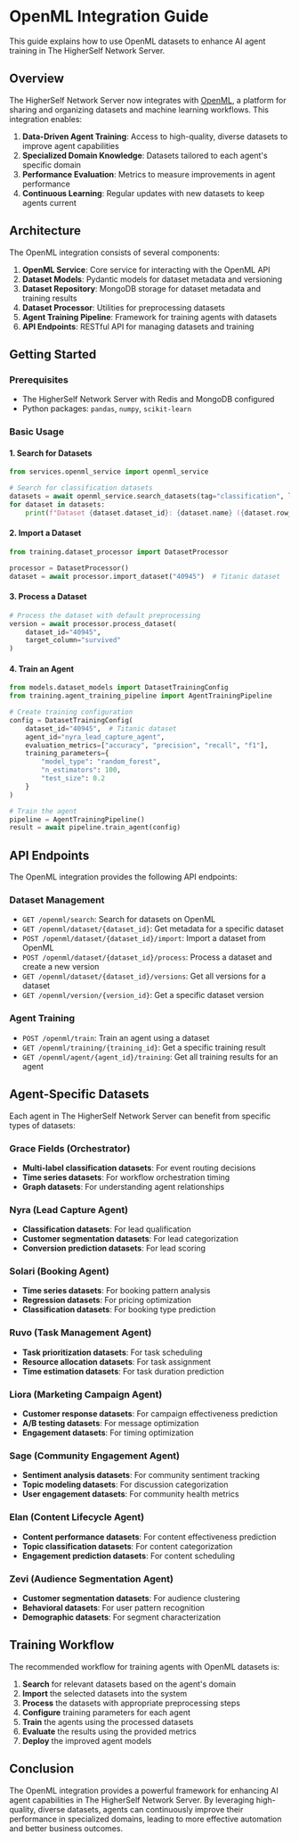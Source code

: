 # OpenML Integration Guide

This guide explains how to use OpenML datasets to enhance AI agent training in The HigherSelf Network Server.

## Overview

The HigherSelf Network Server now integrates with [OpenML](https://www.openml.org/), a platform for sharing and organizing datasets and machine learning workflows. This integration enables:

1. **Data-Driven Agent Training**: Access to high-quality, diverse datasets to improve agent capabilities
2. **Specialized Domain Knowledge**: Datasets tailored to each agent's specific domain
3. **Performance Evaluation**: Metrics to measure improvements in agent performance
4. **Continuous Learning**: Regular updates with new datasets to keep agents current

## Architecture

The OpenML integration consists of several components:

1. **OpenML Service**: Core service for interacting with the OpenML API
2. **Dataset Models**: Pydantic models for dataset metadata and versioning
3. **Dataset Repository**: MongoDB storage for dataset metadata and training results
4. **Dataset Processor**: Utilities for preprocessing datasets
5. **Agent Training Pipeline**: Framework for training agents with datasets
6. **API Endpoints**: RESTful API for managing datasets and training

## Getting Started

### Prerequisites

- The HigherSelf Network Server with Redis and MongoDB configured
- Python packages: `pandas`, `numpy`, `scikit-learn`

### Basic Usage

#### 1. Search for Datasets

```python
from services.openml_service import openml_service

# Search for classification datasets
datasets = await openml_service.search_datasets(tag="classification", limit=5)
for dataset in datasets:
    print(f"Dataset {dataset.dataset_id}: {dataset.name} ({dataset.row_count} rows)")
```

#### 2. Import a Dataset

```python
from training.dataset_processor import DatasetProcessor

processor = DatasetProcessor()
dataset = await processor.import_dataset("40945")  # Titanic dataset
```

#### 3. Process a Dataset

```python
# Process the dataset with default preprocessing
version = await processor.process_dataset(
    dataset_id="40945",
    target_column="survived"
)
```

#### 4. Train an Agent

```python
from models.dataset_models import DatasetTrainingConfig
from training.agent_training_pipeline import AgentTrainingPipeline

# Create training configuration
config = DatasetTrainingConfig(
    dataset_id="40945",  # Titanic dataset
    agent_id="nyra_lead_capture_agent",
    evaluation_metrics=["accuracy", "precision", "recall", "f1"],
    training_parameters={
        "model_type": "random_forest",
        "n_estimators": 100,
        "test_size": 0.2
    }
)

# Train the agent
pipeline = AgentTrainingPipeline()
result = await pipeline.train_agent(config)
```

## API Endpoints

The OpenML integration provides the following API endpoints:

### Dataset Management

- `GET /openml/search`: Search for datasets on OpenML
- `GET /openml/dataset/{dataset_id}`: Get metadata for a specific dataset
- `POST /openml/dataset/{dataset_id}/import`: Import a dataset from OpenML
- `POST /openml/dataset/{dataset_id}/process`: Process a dataset and create a new version
- `GET /openml/dataset/{dataset_id}/versions`: Get all versions for a dataset
- `GET /openml/version/{version_id}`: Get a specific dataset version

### Agent Training

- `POST /openml/train`: Train an agent using a dataset
- `GET /openml/training/{training_id}`: Get a specific training result
- `GET /openml/agent/{agent_id}/training`: Get all training results for an agent

## Agent-Specific Datasets

Each agent in The HigherSelf Network Server can benefit from specific types of datasets:

### Grace Fields (Orchestrator)

- **Multi-label classification datasets**: For event routing decisions
- **Time series datasets**: For workflow orchestration timing
- **Graph datasets**: For understanding agent relationships

### Nyra (Lead Capture Agent)

- **Classification datasets**: For lead qualification
- **Customer segmentation datasets**: For lead categorization
- **Conversion prediction datasets**: For lead scoring

### Solari (Booking Agent)

- **Time series datasets**: For booking pattern analysis
- **Regression datasets**: For pricing optimization
- **Classification datasets**: For booking type prediction

### Ruvo (Task Management Agent)

- **Task prioritization datasets**: For task scheduling
- **Resource allocation datasets**: For task assignment
- **Time estimation datasets**: For task duration prediction

### Liora (Marketing Campaign Agent)

- **Customer response datasets**: For campaign effectiveness prediction
- **A/B testing datasets**: For message optimization
- **Engagement datasets**: For timing optimization

### Sage (Community Engagement Agent)

- **Sentiment analysis datasets**: For community sentiment tracking
- **Topic modeling datasets**: For discussion categorization
- **User engagement datasets**: For community health metrics

### Elan (Content Lifecycle Agent)

- **Content performance datasets**: For content effectiveness prediction
- **Topic classification datasets**: For content categorization
- **Engagement prediction datasets**: For content scheduling

### Zevi (Audience Segmentation Agent)

- **Customer segmentation datasets**: For audience clustering
- **Behavioral datasets**: For user pattern recognition
- **Demographic datasets**: For segment characterization

## Training Workflow

The recommended workflow for training agents with OpenML datasets is:

1. **Search** for relevant datasets based on the agent's domain
2. **Import** the selected datasets into the system
3. **Process** the datasets with appropriate preprocessing steps
4. **Configure** training parameters for each agent
5. **Train** the agents using the processed datasets
6. **Evaluate** the results using the provided metrics
7. **Deploy** the improved agent models

## Conclusion

The OpenML integration provides a powerful framework for enhancing AI agent capabilities in The HigherSelf Network Server. By leveraging high-quality, diverse datasets, agents can continuously improve their performance in specialized domains, leading to more effective automation and better business outcomes.
